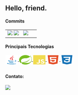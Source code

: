 ## Hello, friend.
#### Commits 
<table>
  <td width="50%">  
    <img width="370" src="https://github-readme-stats.vercel.app/api?username=jvgontijo&count_private=true&show_icons=true&theme=dark"/>
    <img width="370" src="https://github-readme-stats.vercel.app/api/top-langs/?username=jvgontijo&layout=compact&langs_count=6&theme=dark"/>  
  </td>
  <td class="column">
      <a href="https://tenor.com/view/coding-gif-24297652" target="_blank">
        <img src="https://c.tenor.com/2uyENRmiUt0AAAAC/coding.gif"/>
      </a>
    </td>
</table>

#### Principais Tecnologias
<div align="left">
  <a href="https://www.java.com/" target="_blank">
    <img align="center" alt="Gontijo-Js" height="30" width="40" src="https://raw.githubusercontent.com/devicons/devicon/master/icons/java/java-original.svg">
  </a>
  <a  href="https://spring.io/" target="_blank">
    <img align="center" alt="Gontijo-Js" height="30" width="40" src="https://raw.githubusercontent.com/devicons/devicon/master/icons/spring/spring-original.svg">
  </a>
  <a href="https://www.javascript.com/" target="_blank">
    <img align="center" alt="Gontijo-Js" height="30" width="40" src="https://raw.githubusercontent.com/devicons/devicon/master/icons/javascript/javascript-plain.svg">
  </a>
  <a href="https://developer.mozilla.org/pt-BR/docs/Web/HTML" target="_blank">
    <img align="center" alt="Gontijo-Js" height="30" width="40" src="https://raw.githubusercontent.com/devicons/devicon/master/icons/html5/html5-plain.svg">
  </a>
  <a href="https://developer.mozilla.org/pt-BR/docs/Web/CSS" target="_blank">
    <img align="center" alt="Gontijo-Js" height="30" width="40" src="https://raw.githubusercontent.com/devicons/devicon/master/icons/css3/css3-plain.svg">
  </a>
</div>
 
##
  
<div>

#### Contato: 
  <a href="https://www.linkedin.com/in/jo%C3%A3o-victor-gontijo-a11492182/" target="_blank"><img height="20" src="https://img.shields.io/badge/-LinkedIn-%230077B5?style=for-the-badge&logo=linkedin&logoColor=white" target="_blank"/></a>
</div>
